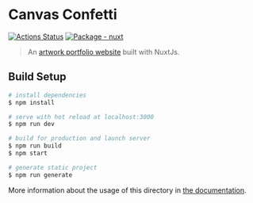 
# Canvas Confetti
[![Actions Status](https://github.com/plutach/cc_web/workflows/Deploy%20to%20AWS/badge.svg)](https://github.com/plutach/cc_web/actions)
[![Package - nuxt](https://img.shields.io/github/package-json/dependency-version/plutach/cc_web/nuxt?color=blue)](https://www.npmjs.com/package/nuxt)

> An [artwork portfolio website](https://www.canvasconfetti.com) built with NuxtJs.

## Build Setup

```bash
# install dependencies
$ npm install

# serve with hot reload at localhost:3000
$ npm run dev

# build for production and launch server
$ npm run build
$ npm start

# generate static project
$ npm run generate
```


More information about the usage of this directory in [the documentation](https://nuxtjs.org/docs/2.x/directory-structure/store).

